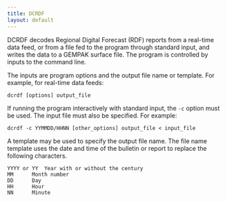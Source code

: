 ```yaml
---
title: DCRDF
layout: default
---
```



DCRDF decodes Regional Digital Forecast (RDF) reports from a
real-time data feed, or from a file fed to the program through
standard input, and writes the data to a GEMPAK surface file.
The program is controlled by inputs to the command line.

The inputs are program options and the output file name or template.
For example, for real-time data feeds:

	dcrdf [options] output_file

If running the program interactively with standard input, the `-c`
option must be used.  The input file must also be specified.
For example:

	dcrdf -c YYMMDD/HHNN [other_options] output_file < input_file

A template may be used to specify the output file name.  The file
name template uses the date and time of the bulletin or report
to replace the following characters.

	YYYY or YY	Year with or without the century
	MM		Month number
	DD		Day
	HH		Hour
	NN		Minute

